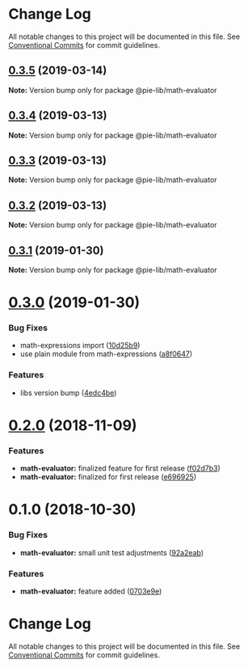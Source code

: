 # Change Log

All notable changes to this project will be documented in this file.
See [Conventional Commits](https://conventionalcommits.org) for commit guidelines.

## [0.3.5](https://github.com/pie-framework/pie-lib/compare/@pie-lib/math-evaluator@0.3.4...@pie-lib/math-evaluator@0.3.5) (2019-03-14)

**Note:** Version bump only for package @pie-lib/math-evaluator





## [0.3.4](https://github.com/pie-framework/pie-lib/compare/@pie-lib/math-evaluator@0.3.3...@pie-lib/math-evaluator@0.3.4) (2019-03-13)

**Note:** Version bump only for package @pie-lib/math-evaluator





## [0.3.3](https://github.com/pie-framework/pie-lib/compare/@pie-lib/math-evaluator@0.3.2...@pie-lib/math-evaluator@0.3.3) (2019-03-13)

**Note:** Version bump only for package @pie-lib/math-evaluator





## [0.3.2](https://github.com/pie-framework/pie-lib/compare/@pie-lib/math-evaluator@0.3.1...@pie-lib/math-evaluator@0.3.2) (2019-03-13)

**Note:** Version bump only for package @pie-lib/math-evaluator





## [0.3.1](https://github.com/pie-framework/pie-lib/compare/@pie-lib/math-evaluator@0.3.0...@pie-lib/math-evaluator@0.3.1) (2019-01-30)

**Note:** Version bump only for package @pie-lib/math-evaluator





# [0.3.0](https://github.com/pie-framework/pie-lib/compare/@pie-lib/math-evaluator@0.2.0...@pie-lib/math-evaluator@0.3.0) (2019-01-30)


### Bug Fixes

* math-expressions import ([10d25b9](https://github.com/pie-framework/pie-lib/commit/10d25b9))
* use plain module from math-expressions ([a8f0647](https://github.com/pie-framework/pie-lib/commit/a8f0647))


### Features

* libs version bump ([4edc4be](https://github.com/pie-framework/pie-lib/commit/4edc4be))





<a name="0.2.0"></a>
# [0.2.0](https://github.com/pie-framework/pie-lib/compare/@pie-lib/math-evaluator@0.1.0...@pie-lib/math-evaluator@0.2.0) (2018-11-09)


### Features

* **math-evaluator:** finalized feature for first release ([f02d7b3](https://github.com/pie-framework/pie-lib/commit/f02d7b3))
* **math-evaluator:** finalized for first release ([e696925](https://github.com/pie-framework/pie-lib/commit/e696925))





<a name="0.1.0"></a>
# 0.1.0 (2018-10-30)


### Bug Fixes

* **math-evaluator:** small unit test adjustments ([92a2eab](https://github.com/pie-framework/pie-lib/commit/92a2eab))


### Features

* **math-evaluator:** feature added ([0703e9e](https://github.com/pie-framework/pie-lib/commit/0703e9e))





# Change Log

All notable changes to this project will be documented in this file.
See [Conventional Commits](https://conventionalcommits.org) for commit guidelines.
